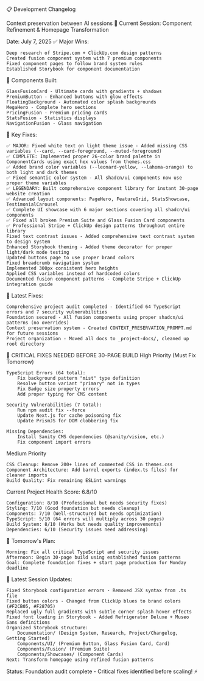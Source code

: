 
📋 Development Changelog

Context preservation between AI sessions
🚀 Current Session: Component Refinement & Homepage Transformation

Date: July 7, 2025
✅ Major Wins:

    Deep research of Stripe.com + ClickUp.com design patterns
    Created fusion component system with 7 premium components
    Fixed component pages to follow brand system rules
    Established Storybook for component documentation

🎯 Components Built:

    GlassFusionCard - Ultimate cards with gradients + shadows
    PremiumButton - Enhanced buttons with glow effects
    FloatingBackground - Automated color splash backgrounds
    MegaHero - Complete hero sections
    PricingFusion - Premium pricing cards
    StatsFusion - Statistics displays
    NavigationFusion - Glass navigation

🔧 Key Fixes:

    ✅ MAJOR: Fixed white text on light theme issue - Added missing CSS variables (--card, --card-foreground, --muted-foreground)
    ✅ COMPLETE: Implemented proper 26-color brand palette in ComponentCards using exact hex values from themes.css
    ✅ Added brand color variables (--leonard-yellow, --lahoma-orange) to both light and dark themes
    ✅ Fixed semantic color system - All shadcn/ui components now use proper theme variables
    ✅ LEGENDARY: Built comprehensive component library for instant 30-page website creation
    ✅ Advanced layout components: PageHero, FeatureGrid, StatsShowcase, TestimonialCarousel
    ✅ Complete UI showcase with 6 major sections covering all shadcn/ui components
    ✅ Fixed all broken Premium Suite and Glass Fusion Card components
    ✅ Professional Stripe + ClickUp design patterns throughout entire library
    Fixed text contrast issues - Added comprehensive text contrast system to design system
    Enhanced Storybook theming - Added theme decorator for proper light/dark mode testing
    Updated buttons page to use proper brand colors
    Fixed breadcrumb navigation system
    Implemented 300px consistent hero heights
    Applied CSS variables instead of hardcoded colors
    Documented fusion component patterns - Complete Stripe + ClickUp integration guide

🔧 Latest Fixes:

    Comprehensive project audit completed - Identified 64 TypeScript errors and 7 security vulnerabilities
    Foundation secured - All fusion components using proper shadcn/ui patterns (no overrides)
    Context preservation system - Created CONTEXT_PRESERVATION_PROMPT.md for future sessions
    Project organization - Moved all docs to _project-docs/, cleaned up root directory

🚨 CRITICAL FIXES NEEDED BEFORE 30-PAGE BUILD
High Priority (Must Fix Tomorrow)

    TypeScript Errors (64 total):
        Fix background pattern "mist" type definition
        Resolve button variant "primary" not in types
        Fix Badge size property errors
        Add proper typing for CMS content

    Security Vulnerabilities (7 total):
        Run npm audit fix --force
        Update Next.js for cache poisoning fix
        Update PrismJS for DOM clobbering fix

    Missing Dependencies:
        Install Sanity CMS dependencies (@sanity/vision, etc.)
        Fix component import errors

Medium Priority

    CSS Cleanup: Remove 200+ lines of commented CSS in themes.css
    Component Architecture: Add barrel exports (index.ts files) for cleaner imports
    Build Quality: Fix remaining ESLint warnings

Current Project Health Score: 6.8/10

    Configuration: 8/10 (Professional but needs security fixes)
    Styling: 7/10 (Good foundation but needs cleanup)
    Components: 7/10 (Well-structured but needs optimization)
    TypeScript: 5/10 (64 errors will multiply across 30 pages)
    Build System: 8/10 (Works but needs quality improvements)
    Dependencies: 6/10 (Security issues need addressing)

🎯 Tomorrow's Plan:

    Morning: Fix all critical TypeScript and security issues
    Afternoon: Begin 30-page build using established fusion patterns
    Goal: Complete foundation fixes + start page production for Monday deadline

🔧 Latest Session Updates:

    Fixed Storybook configuration errors - Removed JSX syntax from .ts file
    Fixed button colors - Changed from ClickUp blues to brand colors (#F2CB05, #F28705) 
    Replaced ugly full gradients with subtle corner splash hover effects
    Fixed font loading in Storybook - Added Refrigerator Deluxe + Museo Sans definitions
    Organized Storybook structure:
        Documentation/ (Design System, Research, Project/Changelog, Getting Started)
        Components/UI/ (Premium Button, Glass Fusion Card, Card)
        Components/Fusion/ (Premium Suite)
        Components/Showcases/ (Component Cards)
    Next: Transform homepage using refined fusion patterns

Status: Foundation audit complete - Critical fixes identified before scaling! ⚡
